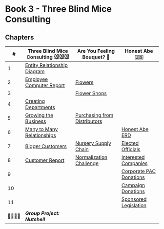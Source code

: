 # Book 3 - Three Blind Mice Consulting

## Chapters

| #  | Three Blind Mice Consulting 🐭🐭🐭 | Are You Feeling Bouquet? 💐 | Honest Abe 🇺🇸 |
|--|--|--|--|
| 1 | [Entity Relationship Diagram](./chapters/ERD.md) |  |  |
| 2 | [Employee Computer Report](./chapters/EMPLOYEES.md) | [Flowers](./chapters/FLOWERS.md) |  |
| 3 |  | [Flower Shops](./chapters/RETAILERS.md) |  |
| 4 | [Creating Departments](./chapters/DEPARTMENTS.md) |  |  |
| 5 | [Growing the Business](./chapters/LOCATIONS.md) | [Purchasing from Distributors](./chapters/DISTRIBUTOR.md) |  |
| 6 | [Many to Many Relationships](./chapters/MANY_MANY.md) |  | [Honest Abe ERD](./chapters/HONESTABE_ERD.md) |
| 7 | [Bigger Customers](./chapters/CUSTOMERS.md) | [Nursery Supply Chain](./chapters/NURSERIES.md) | [Elected Officials](./chapters/POLITICIANS.md) |
| 8 | [Customer Report](./chapters/CUSTOMER_REPORT.md) | [Normalization Challenge](./chapters/BOUQUET_NORMALIZE.md) | [Interested Companies](./chapters/COMPANIES.md) |
| 9 |  |  | [Corporate PAC Donations](./chapters/COMPANY_DONATIONS.md) |
| 10 |  |  | [Campaign Donations](./chapters/PAC_DONATIONS.md) |
| 11 |  |  | [Sponsored Legislation](./chapters/LEGISLATION.md) |
| 👨‍👨‍👦‍👦 | **_Group Project: Nutshell_** |  |  |

